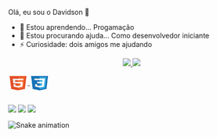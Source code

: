 Olá, eu sou o Davidson  👋


- 🌱 Estou aprendendo... Progamação
- 🤔 Estou procurando ajuda... Como desenvolvedor iniciante
- ⚡ Curiosidade: dois amigos me ajudando



<div align="center">
  <a href="https://github.com/davidsonsilvafer">
  <img height="150em" src="https://github-readme-stats.vercel.app/api?username=davidsonsilvafer&show_icons=true&theme=dark&include_all_commits=true&count_private=true"/>
  <img height="150em" src="https://github-readme-stats.vercel.app/api/top-langs/?username=davidsonsilvafer&layout=compact&langs_count=7&theme=dark"/>
</div>

 <div style="display: inline_block"><br>
  <img align="center" alt="Rafa-HTML" height="30" width="40" src="https://raw.githubusercontent.com/devicons/devicon/master/icons/html5/html5-original.svg">
  <img align="center" alt="Rafa-CSS" height="30" width="40" src="https://raw.githubusercontent.com/devicons/devicon/master/icons/css3/css3-original.svg">

  ## 
  
<div> 
  <a href="https://instagram.com/fernandes.davidson" target="_blank"><img src="https://img.shields.io/badge/-Instagram-%23E4405F?style=for-the-badge&logo=instagram&logoColor=white" target="_blank"></a>
 <a href="https://discord.gg/davidson#2953" target="_blank"><img src="https://img.shields.io/badge/Discord-7289DA?style=for-the-badge&logo=discord&logoColor=white" target="_blank"></a> 
  <a href = "mailto:davidsonsilvasam@gmail.com"><img src="https://img.shields.io/badge/Gmail-D14836?style=for-the-badge&logo=gmail&logoColor=white target="_blank"></a>
 
  ![Snake animation](https://github.com/davidsonsilvafer/davidsonsilvafer/blob/output/github-contribution-grid-snake.svg)
 
</div>



